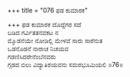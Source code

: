 +++
title = "076 ಫಡ ಕುಮಾರಕ"

+++
ಫಡ ಕುಮಾರಕ ದೊದ್ದೆಗರ ಸದೆ  
ಬಡಿದ ಗರ್ವಿತತನವಕಟ ನ  
ಮ್ಮೊಡನೆಯೇ ನೋಡಿಲ್ಲಿ ಮೇಳವೆ ಸಾರು ಸಾರೆನುತ  
ಒಡನೊಡನೆ ನಾರಾಚ ನಿಚಯವ  
ಗಡಣಿಸಿದರೇನೆಂಬೆನವರು  
ಗ್ಗಡದ ಬಿಲು ವಿದ್ಯಾತಿಶಯವನು ಸಮರಭೂಮಿಯಲಿ    ॥76॥